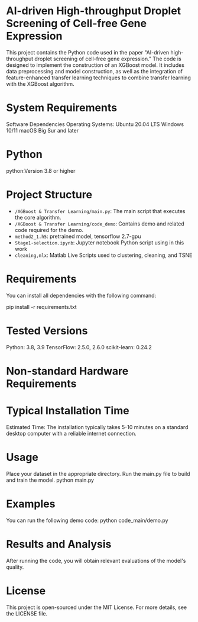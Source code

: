 # AI-driven High-throughput Droplet Screening of Cell-free Gene Expression

This project contains the Python code used in the paper "AI-driven high-throughput droplet screening of cell-free gene expression." The code is designed to implement the construction of an XGBoost model. It includes data preprocessing and model construction, as well as the integration of feature-enhanced transfer learning techniques to combine transfer learning with the XGBoost algorithm.

# System Requirements
Software Dependencies
Operating Systems:
Ubuntu 20.04 LTS
Windows 10/11
macOS Big Sur and later

# Python
python:Version 3.8 or higher


#  Project Structure
- `/XGBoost & Transfer Learning/main.py`: The main script that executes the core algorithm.
- `/XGBoost & Transfer Learning/code_demo`: Contains demo and related code required for the demo.
- `method2_1.h5`: pretrained model, tensorflow 2.7-gpu
- `Stage1-selection.ipynb`: Jupyter notebook Python script using in this work
- `cleaning,mlx`: Matlab Live Scripts used to clustering, cleaning, and TSNE

#  Requirements

You can install all dependencies with the following command:

pip install -r requirements.txt

# Tested Versions
Python: 3.8, 3.9
TensorFlow: 2.5.0, 2.6.0
scikit-learn: 0.24.2

# Non-standard Hardware Requirements

# Typical Installation Time

Estimated Time: The installation typically takes 5-10 minutes on a standard desktop computer with a reliable internet connection.


#  Usage
Place your dataset in the appropriate directory.
Run the main.py file to build and train the  model.
python main.py


#  Examples
You can run the following demo code:
python code_main/demo.py

# Results and Analysis
After running the code, you will obtain relevant evaluations of the model's quality.


# License
This project is open-sourced under the MIT License. For more details, see the LICENSE file.

